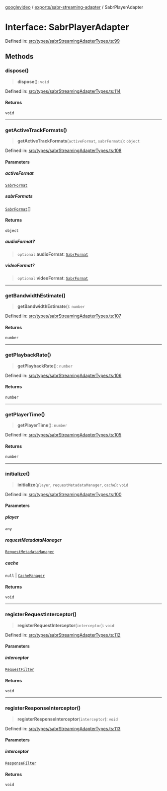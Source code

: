 [googlevideo](../../../README.md) / [exports/sabr-streaming-adapter](../README.md) / SabrPlayerAdapter

# Interface: SabrPlayerAdapter

Defined in: [src/types/sabrStreamingAdapterTypes.ts:99](https://github.com/LuanRT/googlevideo/blob/cc730b4dbadc5ae882d6aa28d716e442943577fa/src/types/sabrStreamingAdapterTypes.ts#L99)

## Methods

### dispose()

> **dispose**(): `void`

Defined in: [src/types/sabrStreamingAdapterTypes.ts:114](https://github.com/LuanRT/googlevideo/blob/cc730b4dbadc5ae882d6aa28d716e442943577fa/src/types/sabrStreamingAdapterTypes.ts#L114)

#### Returns

`void`

***

### getActiveTrackFormats()

> **getActiveTrackFormats**(`activeFormat`, `sabrFormats`): `object`

Defined in: [src/types/sabrStreamingAdapterTypes.ts:108](https://github.com/LuanRT/googlevideo/blob/cc730b4dbadc5ae882d6aa28d716e442943577fa/src/types/sabrStreamingAdapterTypes.ts#L108)

#### Parameters

##### activeFormat

[`SabrFormat`](../../../types/shared/interfaces/SabrFormat.md)

##### sabrFormats

[`SabrFormat`](../../../types/shared/interfaces/SabrFormat.md)[]

#### Returns

`object`

##### audioFormat?

> `optional` **audioFormat**: [`SabrFormat`](../../../types/shared/interfaces/SabrFormat.md)

##### videoFormat?

> `optional` **videoFormat**: [`SabrFormat`](../../../types/shared/interfaces/SabrFormat.md)

***

### getBandwidthEstimate()

> **getBandwidthEstimate**(): `number`

Defined in: [src/types/sabrStreamingAdapterTypes.ts:107](https://github.com/LuanRT/googlevideo/blob/cc730b4dbadc5ae882d6aa28d716e442943577fa/src/types/sabrStreamingAdapterTypes.ts#L107)

#### Returns

`number`

***

### getPlaybackRate()

> **getPlaybackRate**(): `number`

Defined in: [src/types/sabrStreamingAdapterTypes.ts:106](https://github.com/LuanRT/googlevideo/blob/cc730b4dbadc5ae882d6aa28d716e442943577fa/src/types/sabrStreamingAdapterTypes.ts#L106)

#### Returns

`number`

***

### getPlayerTime()

> **getPlayerTime**(): `number`

Defined in: [src/types/sabrStreamingAdapterTypes.ts:105](https://github.com/LuanRT/googlevideo/blob/cc730b4dbadc5ae882d6aa28d716e442943577fa/src/types/sabrStreamingAdapterTypes.ts#L105)

#### Returns

`number`

***

### initialize()

> **initialize**(`player`, `requestMetadataManager`, `cache`): `void`

Defined in: [src/types/sabrStreamingAdapterTypes.ts:100](https://github.com/LuanRT/googlevideo/blob/cc730b4dbadc5ae882d6aa28d716e442943577fa/src/types/sabrStreamingAdapterTypes.ts#L100)

#### Parameters

##### player

`any`

##### requestMetadataManager

[`RequestMetadataManager`](../../utils/classes/RequestMetadataManager.md)

##### cache

`null` | [`CacheManager`](../../utils/classes/CacheManager.md)

#### Returns

`void`

***

### registerRequestInterceptor()

> **registerRequestInterceptor**(`interceptor`): `void`

Defined in: [src/types/sabrStreamingAdapterTypes.ts:112](https://github.com/LuanRT/googlevideo/blob/cc730b4dbadc5ae882d6aa28d716e442943577fa/src/types/sabrStreamingAdapterTypes.ts#L112)

#### Parameters

##### interceptor

[`RequestFilter`](../type-aliases/RequestFilter.md)

#### Returns

`void`

***

### registerResponseInterceptor()

> **registerResponseInterceptor**(`interceptor`): `void`

Defined in: [src/types/sabrStreamingAdapterTypes.ts:113](https://github.com/LuanRT/googlevideo/blob/cc730b4dbadc5ae882d6aa28d716e442943577fa/src/types/sabrStreamingAdapterTypes.ts#L113)

#### Parameters

##### interceptor

[`ResponseFilter`](../type-aliases/ResponseFilter.md)

#### Returns

`void`
